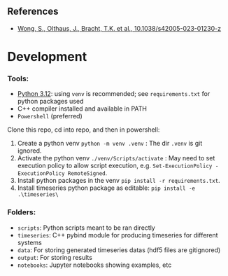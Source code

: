   ## References
  - [Wong, S., Olthaus, J., Bracht, T.K. et al., 10.1038/s42005-023-01230-z](https://www.nature.com/articles/s42005-023-01230-z) 

# Development
### Tools:
- [Python 3.12](https://www.python.org/): using `venv` is recommended;  see `requirements.txt` for python packages used
- C++ compiler installed and available in PATH
- `Powershell` (preferred)

Clone this repo, cd into repo, and then in powershell:

1. Create a python venv `python -m venv .venv` : The dir `.venv` is git ignored.
1. Activate the python venv `./venv/Scripts/activate` : May need to set execution policy to allow script execution, e.g. `Set-ExecutionPolicy -ExecutionPolicy RemoteSigned`.
1. Install python packages in the venv `pip install -r requirements.txt`.
1. Install timeseries python package as editable: `pip install -e .\timeseries\`

### Folders:
- `scripts`: Python scripts meant to be ran directly
- `timeseries`: C++ pybind module for producing timeseries for different systems
- `data`: For storing generated timeseries datas (hdf5 files are gitignored)
- `output`: For storing results
- `notebooks`: Jupyter notebooks showing examples, etc
